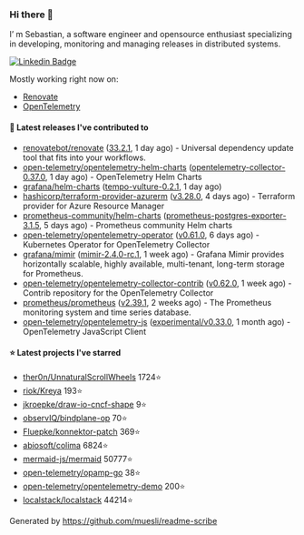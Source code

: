 ### Hi there 👋

I’ m Sebastian, a software engineer and opensource enthusiast specializing in developing, monitoring and managing releases in distributed systems.

[![Linkedin Badge](https://img.shields.io/badge/-LinkedIn-blue?style=flat&logo=Linkedin&logoColor=white&link=https://www.linkedin.com/in/sebastian-poxhofer/)](https://www.linkedin.com/in/sebastian-poxhofer/)

Mostly working right now on:
- [Renovate](https://github.com/renovatebot/renovate)
- [OpenTelemetry](https://github.com/open-telemetry)



#### 🚀 Latest releases I've contributed to

- [renovatebot/renovate](https://github.com/renovatebot/renovate) ([33.2.1](https://github.com/renovatebot/renovate/releases/tag/33.2.1), 1 day ago) - Universal dependency update tool that fits into your workflows.
- [open-telemetry/opentelemetry-helm-charts](https://github.com/open-telemetry/opentelemetry-helm-charts) ([opentelemetry-collector-0.37.0](https://github.com/open-telemetry/opentelemetry-helm-charts/releases/tag/opentelemetry-collector-0.37.0), 1 day ago) - OpenTelemetry Helm Charts
- [grafana/helm-charts](https://github.com/grafana/helm-charts) ([tempo-vulture-0.2.1](https://github.com/grafana/helm-charts/releases/tag/tempo-vulture-0.2.1), 1 day ago)
- [hashicorp/terraform-provider-azurerm](https://github.com/hashicorp/terraform-provider-azurerm) ([v3.28.0](https://github.com/hashicorp/terraform-provider-azurerm/releases/tag/v3.28.0), 4 days ago) - Terraform provider for Azure Resource Manager
- [prometheus-community/helm-charts](https://github.com/prometheus-community/helm-charts) ([prometheus-postgres-exporter-3.1.5](https://github.com/prometheus-community/helm-charts/releases/tag/prometheus-postgres-exporter-3.1.5), 5 days ago) - Prometheus community Helm charts
- [open-telemetry/opentelemetry-operator](https://github.com/open-telemetry/opentelemetry-operator) ([v0.61.0](https://github.com/open-telemetry/opentelemetry-operator/releases/tag/v0.61.0), 6 days ago) - Kubernetes Operator for OpenTelemetry Collector
- [grafana/mimir](https://github.com/grafana/mimir) ([mimir-2.4.0-rc.1](https://github.com/grafana/mimir/releases/tag/mimir-2.4.0-rc.1), 1 week ago) - Grafana Mimir provides horizontally scalable, highly available, multi-tenant, long-term storage for Prometheus.
- [open-telemetry/opentelemetry-collector-contrib](https://github.com/open-telemetry/opentelemetry-collector-contrib) ([v0.62.0](https://github.com/open-telemetry/opentelemetry-collector-contrib/releases/tag/v0.62.0), 1 week ago) - Contrib repository for the OpenTelemetry Collector
- [prometheus/prometheus](https://github.com/prometheus/prometheus) ([v2.39.1](https://github.com/prometheus/prometheus/releases/tag/v2.39.1), 2 weeks ago) - The Prometheus monitoring system and time series database.
- [open-telemetry/opentelemetry-js](https://github.com/open-telemetry/opentelemetry-js) ([experimental/v0.33.0](https://github.com/open-telemetry/opentelemetry-js/releases/tag/experimental%2Fv0.33.0), 1 month ago) - OpenTelemetry JavaScript Client

#### ⭐ Latest projects I've starred

- [ther0n/UnnaturalScrollWheels](https://github.com/ther0n/UnnaturalScrollWheels) 1724⭐
- [riok/Kreya](https://github.com/riok/Kreya) 193⭐
- [jkroepke/draw-io-cncf-shape](https://github.com/jkroepke/draw-io-cncf-shape) 9⭐
- [observIQ/bindplane-op](https://github.com/observIQ/bindplane-op) 70⭐
- [Fluepke/konnektor-patch](https://github.com/Fluepke/konnektor-patch) 369⭐
- [abiosoft/colima](https://github.com/abiosoft/colima) 6824⭐
- [mermaid-js/mermaid](https://github.com/mermaid-js/mermaid) 50777⭐
- [open-telemetry/opamp-go](https://github.com/open-telemetry/opamp-go) 38⭐
- [open-telemetry/opentelemetry-demo](https://github.com/open-telemetry/opentelemetry-demo) 200⭐
- [localstack/localstack](https://github.com/localstack/localstack) 44214⭐



Generated by https://github.com/muesli/readme-scribe
